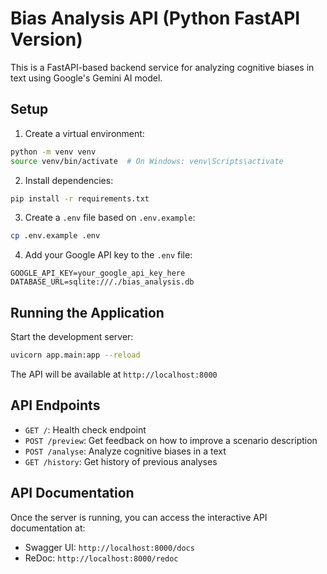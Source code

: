 # Bias Analysis API (Python FastAPI Version)

This is a FastAPI-based backend service for analyzing cognitive biases in text using Google's Gemini AI model.

## Setup

1. Create a virtual environment:

```bash
python -m venv venv
source venv/bin/activate  # On Windows: venv\Scripts\activate
```

2. Install dependencies:

```bash
pip install -r requirements.txt
```

3. Create a `.env` file based on `.env.example`:

```bash
cp .env.example .env
```

4. Add your Google API key to the `.env` file:

```
GOOGLE_API_KEY=your_google_api_key_here
DATABASE_URL=sqlite:///./bias_analysis.db
```

## Running the Application

Start the development server:

```bash
uvicorn app.main:app --reload
```

The API will be available at `http://localhost:8000`

## API Endpoints

- `GET /`: Health check endpoint
- `POST /preview`: Get feedback on how to improve a scenario description
- `POST /analyse`: Analyze cognitive biases in a text
- `GET /history`: Get history of previous analyses

## API Documentation

Once the server is running, you can access the interactive API documentation at:

- Swagger UI: `http://localhost:8000/docs`
- ReDoc: `http://localhost:8000/redoc`
